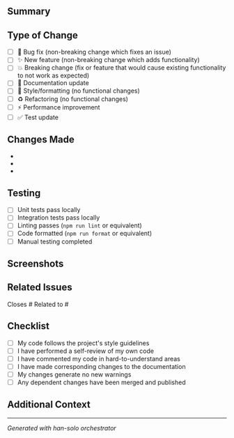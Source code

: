 ## Summary
<!-- Provide a brief description of the changes in this PR -->

## Type of Change
<!-- Mark the relevant option with an "x" -->
- [ ] 🐛 Bug fix (non-breaking change which fixes an issue)
- [ ] ✨ New feature (non-breaking change which adds functionality)
- [ ] 💥 Breaking change (fix or feature that would cause existing functionality to not work as expected)
- [ ] 📝 Documentation update
- [ ] 🎨 Style/formatting (no functional changes)
- [ ] ♻️ Refactoring (no functional changes)
- [ ] ⚡ Performance improvement
- [ ] ✅ Test update

## Changes Made
<!-- List the specific changes made in this PR -->
-
-
-

## Testing
<!-- Describe the tests that you ran to verify your changes -->
- [ ] Unit tests pass locally
- [ ] Integration tests pass locally
- [ ] Linting passes (`npm run lint` or equivalent)
- [ ] Code formatted (`npm run format` or equivalent)
- [ ] Manual testing completed

## Screenshots
<!-- If applicable, add screenshots to help explain your changes -->

## Related Issues
<!-- Link to related issues using keywords -->
Closes #
Related to #

## Checklist
<!-- Verify that you've completed all required steps -->
- [ ] My code follows the project's style guidelines
- [ ] I have performed a self-review of my own code
- [ ] I have commented my code in hard-to-understand areas
- [ ] I have made corresponding changes to the documentation
- [ ] My changes generate no new warnings
- [ ] Any dependent changes have been merged and published

## Additional Context
<!-- Add any other context about the PR here -->

---
*Generated with han-solo orchestrator*